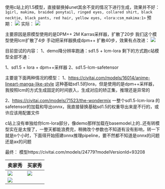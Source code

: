 使用c站上的1.5模型，直接替换掉unet其余不变的情况下进行生成，效果并不好：
`1girl, makima, braided ponytail, ringed eyes, collared shirt, black necktie, black pants, red hair, yellow eyes, <lora:csm_makima:1>`
预期：
![](Pasted%20image%2020250620111523.png)
实际：
![](1ee3ea7a-68c3-46c3-aa9b-89c99b8db5b8.png)

主要原因是原模型使用的是DPM++ 2M Karras采样器，扩散了20步
我们这个模型使用lcm扩散了4步
手动把采样器换成dpm++ 扩散40步，效果有点改进：
![](d68f1e57-91ce-4694-b6d6-9dcbfb3058d2.png)




目前尝试的内容：
1、demo降分辨率跑通：sd1.5 + lcm-lora
剩下的方式跑c站模型全部不通：

1、sd1.5 + lora + dpm++采样器
2、sd1.5-lcm-safetensor


主要是下面两种情况的模型：
1、https://civitai.com/models/16014/anime-lineart-manga-like-style  这种基础sd1.5的lora，但是使用的是dpm++采样器，我按照lcm的方式生成固定的时间嵌入，生成对应的矫正集，推理还是异常的

2、https://civitai.com/models/71523/the-wondermix  一整个sd1.5-lcm-lora 的safetensor的加载和导出onnx，我直接替换基础sd1.5的权重导出来是不行的，或许应该用配置文件

c站上没有单独给你lcm-lora部分，像demo那样加载在basemodel上的..还有转模型实在是太慢了，一整天都能浪费完，稍微改个参数也不知道有没有影响，转一下就是n个小时，下面得开始搭建onnx推理pipeline，要不然都不知道是onnx的问题还是ax的问题


最终：
模型https://civitai.com/models/24779?modelVersionId=93208

| 卖家秀                                      | 买家秀                          |
| ---------------------------------------- | ---------------------------- |
| ![](企业微信截图_17507500681348.png)           | ![](txt2img_output_onnx.png) |
| ![](Pasted%20image%2020250624153444.png) |                              |

